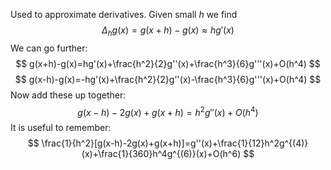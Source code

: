 Used to approximate derivatives. Given small $h$ we find 
$$
\Delta_{h}g(x)=g(x+h)-g(x)\approx hg'(x)
$$
We can go further:
$$
g(x+h)-g(x)=hg'(x)+\frac{h^2}{2}g''(x)+\frac{h^3}{6}g'''(x)+O(h^4)
$$
$$
g(x-h)-g(x)=-hg'(x)+\frac{h^2}{2}g''(x)-\frac{h^3}{6}g'''(x)+O(h^4)
$$
Now add these up together:
$$
g(x-h)-2g(x)+g(x+h)=h^2g''(x)+O(h^4)
$$
It is useful to remember:
$$
\frac{1}{h^2}[g(x-h)-2g(x)+g(x+h)]=g''(x)+\frac{1}{12}h^2g^{(4)}(x)+\frac{1}{360}h^4g^{(6)}(x)+O(h^6)
$$
